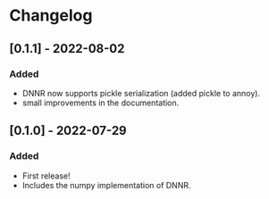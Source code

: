 # Changelog

## [0.1.1] - 2022-08-02

### Added

* DNNR now supports pickle serialization (added pickle to annoy).
* small improvements in the documentation.

## [0.1.0] - 2022-07-29

### Added

* First release!
* Includes the numpy implementation of DNNR.
